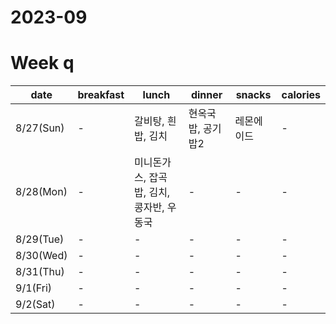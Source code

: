# 2023-09

# Week q
|date|breakfast|lunch|dinner|snacks|calories|
|---|---|---|---|---|---|
|8/27(Sun)|-|갈비탕, 흰밥, 김치|현옥국밥, 공기밥2|레몬에이드|-|
|8/28(Mon)|-|미니돈가스, 잡곡밥, 김치, 콩자반, 우동국|-|-|-|
|8/29(Tue)|-|-|-|-|-|
|8/30(Wed)|-|-|-|-|-|
|8/31(Thu)|-|-|-|-|-|
|9/1(Fri)|-|-|-|-|-|
|9/2(Sat)|-|-|-|-|-|
